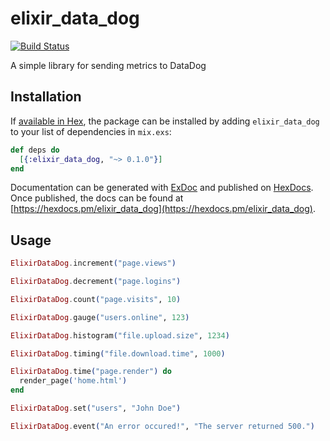 # elixir_data_dog

[![Build Status](https://travis-ci.org/KamilLelonek/elixir_data_dog.svg?branch=master)](https://travis-ci.org/KamilLelonek/elixir_data_dog)

A simple library for sending metrics to DataDog

## Installation

If [available in Hex](https://hex.pm/docs/publish), the package can be installed
by adding `elixir_data_dog` to your list of dependencies in `mix.exs`:

```elixir
def deps do
  [{:elixir_data_dog, "~> 0.1.0"}]
end
```

Documentation can be generated with [ExDoc](https://github.com/elixir-lang/ex_doc)
and published on [HexDocs](https://hexdocs.pm). Once published, the docs can
be found at [https://hexdocs.pm/elixir_data_dog](https://hexdocs.pm/elixir_data_dog).

## Usage

```elixir
ElixirDataDog.increment("page.views")

ElixirDataDog.decrement("page.logins")

ElixirDataDog.count("page.visits", 10)

ElixirDataDog.gauge("users.online", 123)

ElixirDataDog.histogram("file.upload.size", 1234)

ElixirDataDog.timing("file.download.time", 1000)

ElixirDataDog.time("page.render") do
  render_page('home.html')
end

ElixirDataDog.set("users", "John Doe")

ElixirDataDog.event("An error occured!", "The server returned 500.")
```
